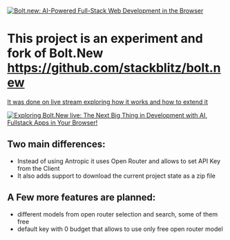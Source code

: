 [![Bolt.new: AI-Powered Full-Stack Web Development in the Browser](./public/social_preview_index.jpg)](https://bolt.new)

# This project is an experiment and fork of Bolt.New https://github.com/stackblitz/bolt.new
[It was done on live stream exploring how it works and how to extend it](https://www.youtube.com/live/OOPaje_4Po8)

[![Exploring Bolt.New live: The Next Big Thing in Development with AI, Fullstack Apps in Your Browser!](https://i9.ytimg.com/vi/OOPaje_4Po8/mqdefault.jpg?v=670e1f25&sqp=CIS3vrgG&rs=AOn4CLDlUccD3jK-eTvkC_aSI0o6_k4gow)]([https://www.youtube.com/watch?v=YOUTUBE_VIDEO_ID_HERE](https://www.youtube.com/live/OOPaje_4Po8))

## Two main differences:
- Instead of using Antropic it uses Open Router and allows to set API Key from the Client
- It also adds support to download the current project state as a zip file


## A Few more features are planned:
- different models from open router selection and search, some of them free
- default key with 0 budget that allows to use only free open router model
